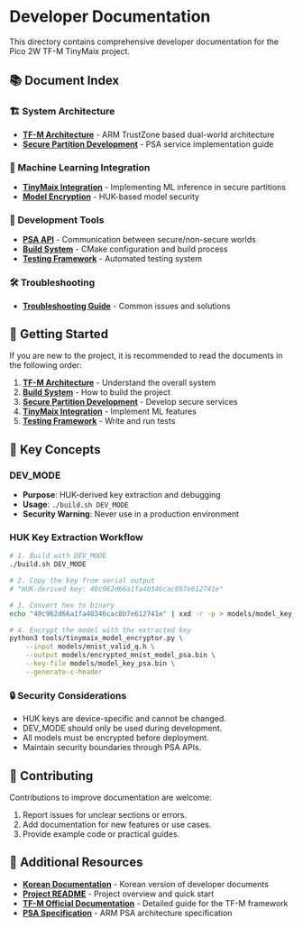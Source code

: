 # Developer Documentation

This directory contains comprehensive developer documentation for the Pico 2W TF-M TinyMaix project.

## 📚 Document Index

### 🏗️ System Architecture
- **[TF-M Architecture](./tfm-architecture.md)** - ARM TrustZone based dual-world architecture
- **[Secure Partition Development](./secure-partitions.md)** - PSA service implementation guide

### 🤖 Machine Learning Integration
- **[TinyMaix Integration](./tinymaix-integration.md)** - Implementing ML inference in secure partitions
- **[Model Encryption](./model-encryption.md)** - HUK-based model security

### 🔧 Development Tools
- **[PSA API](./psa-api.md)** - Communication between secure/non-secure worlds
- **[Build System](./build-system.md)** - CMake configuration and build process
- **[Testing Framework](./testing-framework.md)** - Automated testing system

### 🛠️ Troubleshooting
- **[Troubleshooting Guide](./troubleshooting.md)** - Common issues and solutions

## 🚀 Getting Started

If you are new to the project, it is recommended to read the documents in the following order:

1.  **[TF-M Architecture](./tfm-architecture.md)** - Understand the overall system
2.  **[Build System](./build-system.md)** - How to build the project
3.  **[Secure Partition Development](./secure-partitions.md)** - Develop secure services
4.  **[TinyMaix Integration](./tinymaix-integration.md)** - Implement ML features
5.  **[Testing Framework](./testing-framework.md)** - Write and run tests

## 🔑 Key Concepts

### DEV_MODE
- **Purpose**: HUK-derived key extraction and debugging
- **Usage**: `./build.sh DEV_MODE`
- **Security Warning**: Never use in a production environment

### HUK Key Extraction Workflow
```bash
# 1. Build with DEV_MODE
./build.sh DEV_MODE

# 2. Copy the key from serial output
# "HUK-derived key: 40c962d66a1fa40346cac8b7e612741e"

# 3. Convert hex to binary
echo "40c962d66a1fa40346cac8b7e612741e" | xxd -r -p > models/model_key_psa.bin

# 4. Encrypt the model with the extracted key
python3 tools/tinymaix_model_encryptor.py \
    --input models/mnist_valid_q.h \
    --output models/encrypted_mnist_model_psa.bin \
    --key-file models/model_key_psa.bin \
    --generate-c-header
```

### 🔒 Security Considerations
- HUK keys are device-specific and cannot be changed.
- DEV_MODE should only be used during development.
- All models must be encrypted before deployment.
- Maintain security boundaries through PSA APIs.

## 🤝 Contributing

Contributions to improve documentation are welcome:

1.  Report issues for unclear sections or errors.
2.  Add documentation for new features or use cases.
3.  Provide example code or practical guides.

## 🔗 Additional Resources

- **[Korean Documentation](../docs-ko/)** - Korean version of developer documents
- **[Project README](../README.md)** - Project overview and quick start
- **[TF-M Official Documentation](https://trustedfirmware-m.readthedocs.io/)** - Detailed guide for the TF-M framework
- **[PSA Specification](https://developer.arm.com/architectures/security-architectures/platform-security-architecture)** - ARM PSA architecture specification
